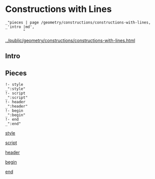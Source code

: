 # Constructions with Lines

    _"pieces | page /geometry/constructions/constructions-with-lines, _'intro |md',
            "

[../public/geometry/constructions/constructions-with-lines.html](# "save:")


## Intro

## Pieces

    !- style
    _":style"
    !- script
    _":script"
    !- header
    _":header"
    !- begin
    _":begin"
    !- end
    _":end"

[style]() 

[script]()

[header]()

[begin]()

[end]()

